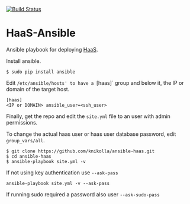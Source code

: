 [![Build Status](https://travis-ci.org/knikolla/ansible-haas.svg?branch=master)](https://travis-ci.org/knikolla/ansible-haas)

# HaaS-Ansible

Ansible playbook for deploying [HaaS](https://github.com/CCI-MOC/haas).

Install ansible.

```
$ sudo pip install ansible
```

Edit `/etc/ansible/hosts' to have a `[haas]` group and below it, the IP or domain of the target host.
```
[haas]
<IP or DOMAIN> ansible_user=<ssh_user>
```

Finally, get the repo and edit the `site.yml` file to an user with admin permissions.

To change the actual haas user or haas user database password, edit `group_vars/all`.
```
$ git clone https://github.com/knikolla/ansible-haas.git
$ cd ansible-haas
$ ansible-playbook site.yml -v
```

If not using key authentication use `--ask-pass`
```
ansible-playbook site.yml -v --ask-pass
```

If running sudo required a password also user `--ask-sudo-pass`